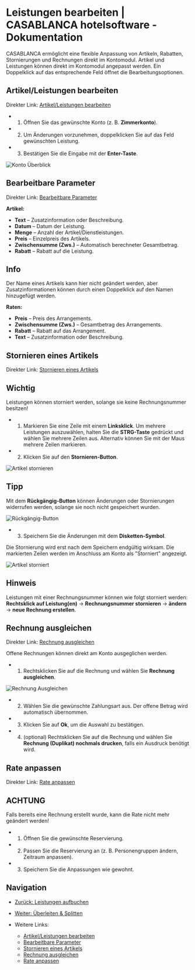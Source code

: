 # Leistungen bearbeiten | CASABLANCA hotelsoftware - Dokumentation

CASABLANCA ermöglicht eine flexible Anpassung von Artikeln, Rabatten, Stornierungen und Rechnungen direkt im Kontomodul. Artikel und Leistungen können direkt im Kontomodul angepasst werden. Ein Doppelklick auf das entsprechende Feld öffnet die Bearbeitungsoptionen.

## Artikel/Leistungen bearbeiten

Direkter Link: [Artikel/Leistungen bearbeiten](https://docs.casablanca.at/desktop/account/edit_services/#artikelleistungen-bearbeiten)

* 1. Öffnen Sie das gewünschte Konto (z. B. **Zimmerkonto**).
* 2. Um Änderungen vorzunehmen, doppelklicken Sie auf das Feld gewünschten Leistung.
* 3. Bestätigen Sie die Eingabe mit der **Enter-Taste**.

![Konto Überblick](https://docs.casablanca.at/assets/images/konto_ueberblick-97341dcdb06dc4a692da1aa5916771d8.png "Konto Überblick")

## Bearbeitbare Parameter

Direkter Link: [Bearbeitbare Parameter](https://docs.casablanca.at/desktop/account/edit_services/#bearbeitbare-parameter)

**Artikel:**

* **Text** – Zusatzinformation oder Beschreibung.
* **Datum** – Datum der Leistung.
* **Menge** – Anzahl der Artikel/Dienstleistungen.
* **Preis** – Einzelpreis des Artikels.
* **Zwischensumme (Zws.)** – Automatisch berechneter Gesamtbetrag.
* **Rabatt** – Rabatt auf die Leistung.

## Info

Der Name eines Artikels kann hier nicht geändert werden, aber Zusatzinformationen können durch einen Doppelklick auf den Namen hinzugefügt werden.

**Raten:**

* **Preis** – Preis des Arrangements.
* **Zwischensumme (Zws.)** – Gesamtbetrag des Arrangements.
* **Rabatt** – Rabatt auf das Arrangement.
* **Text** – Zusatzinformation oder Beschreibung.

## Stornieren eines Artikels

Direkter Link: [Stornieren eines Artikels](https://docs.casablanca.at/desktop/account/edit_services/#stornieren-eines-artikels)

## Wichtig

Leistungen können storniert werden, solange sie keine Rechnungsnummer besitzen!

* 1. Markieren Sie eine Zeile mit einem **Linksklick**. Um mehrere Leistungen auszuwählen, halten Sie die **STRG-Taste** gedrückt und wählen Sie mehrere Zeilen aus. Alternativ können Sie mit der Maus mehrere Zeilen markieren.
* 2. Klicken Sie auf den **Stornieren-Button**.

![Artikel stornieren](https://docs.casablanca.at/assets/images/leistung_stornieren-021653856a94a24d1f5f661d4ec412f4.png "Artikel stornieren")

## Tipp

Mit dem **Rückgängig-Button** können Änderungen oder Stornierungen widerrufen werden, solange sie noch nicht gespeichert wurden.

![Rückgängig-Button](https://docs.casablanca.at/assets/images/rueckgaengig-7b9ed3b47417b69ab579bd8ed54e567b.png "Rückgängig-Button")

* 3. Speichern Sie die Änderungen mit dem **Disketten-Symbol**.

Die Stornierung wird erst nach dem Speichern endgültig wirksam. Die markierten Zeilen werden im Anschluss am Konto als "Storniert" angezeigt.

![Artikel storniert](https://docs.casablanca.at/assets/images/artikel_storniert-cd544ff37d7acb00e26f8766da8edc4e.png "Artikel storniert")

## Hinweis

Leistungen mit einer Rechnungsnummer können wie folgt storniert werden: **Rechtsklick auf Leistung(en)** → **Rechnungsnummer stornieren** → **ändern** → **neue Rechnung erstellen**.

## Rechnung ausgleichen

Direkter Link: [Rechnung ausgleichen](https://docs.casablanca.at/desktop/account/edit_services/#rechnung-ausgleichen)

Offene Rechnungen können direkt am Konto ausgeglichen werden.

* 1. Rechtsklicken Sie auf die Rechnung und wählen Sie **Rechnung ausgleichen**.

![Rechnung Ausgleichen](https://docs.casablanca.at/assets/images/rechnung_ausgleichen-04ff13adc7fe5165ab7b75b88384f543.png "Rechnung Ausgleichen")

* 2. Wählen Sie die gewünschte Zahlungsart aus. Der offene Betrag wird automatisch übernommen.
* 3. Klicken Sie auf **Ok**, um die Auswahl zu bestätigen.
* 4. (optional) Rechtsklicken Sie auf die Rechnung und wählen Sie **Rechnung (Duplikat) nochmals drucken**, falls ein Ausdruck benötigt wird.

## Rate anpassen

Direkter Link: [Rate anpassen](https://docs.casablanca.at/desktop/account/edit_services/#rate-anpassen)

## ACHTUNG

Falls bereits eine Rechnung erstellt wurde, kann die Rate nicht mehr geändert werden!

* 1. Öffnen Sie die gewünschte Reservierung.
* 2. Passen Sie die Reservierung an (z. B. Personengruppen ändern, Zeitraum anpassen).
* 3. Speichern Sie die Anpassungen wie gewohnt.

## Navigation

* [Zurück: Leistungen aufbuchen](https://docs.casablanca.at/desktop/account/book_services)
* [Weiter: Überleiten & Splitten](https://docs.casablanca.at/desktop/account/transfer_split)

* Weitere Links:
  * [Artikel/Leistungen bearbeiten](https://docs.casablanca.at/desktop/account/edit_services/#artikelleistungen-bearbeiten)
  * [Bearbeitbare Parameter](https://docs.casablanca.at/desktop/account/edit_services/#bearbeitbare-parameter)
  * [Stornieren eines Artikels](https://docs.casablanca.at/desktop/account/edit_services/#stornieren-eines-artikels)
  * [Rechnung ausgleichen](https://docs.casablanca.at/desktop/account/edit_services/#rechnung-ausgleichen)
  * [Rate anpassen](https://docs.casablanca.at/desktop/account/edit_services/#rate-anpassen)